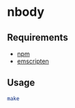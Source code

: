 # nbody

## Requirements

- [npm](https://www.npmjs.com/get-npm)
- [emscripten](https://emscripten.org/docs/getting_started/downloads.html)

## Usage

```bash
make
```
